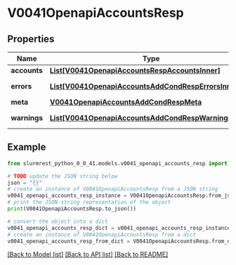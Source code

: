 # V0041OpenapiAccountsResp


## Properties

Name | Type | Description | Notes
------------ | ------------- | ------------- | -------------
**accounts** | [**List[V0041OpenapiAccountsRespAccountsInner]**](V0041OpenapiAccountsRespAccountsInner.md) | accounts | 
**errors** | [**List[V0041OpenapiAccountsAddCondRespErrorsInner]**](V0041OpenapiAccountsAddCondRespErrorsInner.md) | Query errors | [optional] 
**meta** | [**V0041OpenapiAccountsAddCondRespMeta**](V0041OpenapiAccountsAddCondRespMeta.md) |  | [optional] 
**warnings** | [**List[V0041OpenapiAccountsAddCondRespWarningsInner]**](V0041OpenapiAccountsAddCondRespWarningsInner.md) | Query warnings | [optional] 

## Example

```python
from slurmrest_python_0_0_41.models.v0041_openapi_accounts_resp import V0041OpenapiAccountsResp

# TODO update the JSON string below
json = "{}"
# create an instance of V0041OpenapiAccountsResp from a JSON string
v0041_openapi_accounts_resp_instance = V0041OpenapiAccountsResp.from_json(json)
# print the JSON string representation of the object
print(V0041OpenapiAccountsResp.to_json())

# convert the object into a dict
v0041_openapi_accounts_resp_dict = v0041_openapi_accounts_resp_instance.to_dict()
# create an instance of V0041OpenapiAccountsResp from a dict
v0041_openapi_accounts_resp_from_dict = V0041OpenapiAccountsResp.from_dict(v0041_openapi_accounts_resp_dict)
```
[[Back to Model list]](../README.md#documentation-for-models) [[Back to API list]](../README.md#documentation-for-api-endpoints) [[Back to README]](../README.md)


